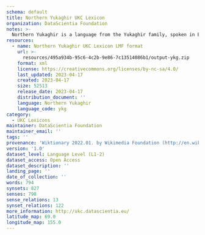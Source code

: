 ```yaml
---
schema: default
title: Northern Yukaghir UKC Lexicon
organization: DataScientia Foundation
notes: >-
  Northern Yukaghir is a language from the Yukaghir family, spoken in Eurasia. The UKC Lexicon of Northern Yukaghir is represented as a lexico-semantic network. It consists of words, word senses, synsets, as well as sense-level and synset-level relationships.
resources:
  - name: Northern Yukaghir UKC Lexicon LMF format
    url: >-
      resources/495a934b-95c6-4c2b-9e86-7c13514086b1/output-ykg.zip
    format: xml
    license: https://creativecommons.org/licenses/by-nc-sa/4.0/
    last_updated: 2023-04-17
    created: 2023-04-17
    size: 52513
    release_date: 2023-04-17
    distribution_document: ''
    language: Northern Yukaghir
    language_code: ykg
category:
  - UKC Lexicons
maintainer: DataScientia Foundation
maintainer_email: ''
tags: ''
provenance: 'Wiktionary 2022.01. by Wikimedia Foundation (http://en.wiktionary.org); CogNet 2.1 by Khuyagbaatar Batsuren, National University of Mongolia (http://cognet.ukc.disi.unitn.it); KinDiv: Kinship Diversity 1.0 by Temuulen Khishigsuren (http://ukc.disi.unitn.it/index.php/kinship/); UniMet: Universal Metonymy 1.0 by Temuulen Khishigsuren and Gábor Bella (http://ukc.disi.unitn.it/index.php/metonymy/); MorphyNet 2.0 by Gábor Bella and Khuyagbaatar Batsuren (http://ukc.disi.unitn.it/index.php/morphynet/); Antonymy 1.0 by Gábor Bella (http://ukc.datascientia.eu); NorthEuraLex 0.9 by Johannes Dellert and Gerhard Jäger, Eberhard Karls Universität Tübingen (http://northeuralex.org/); Princeton WordNet 2.1 by Princeton University (https://wordnet.princeton.edu)'
version: '1.0'
dataset_level: Language Level (L1-2)
dataset_access: Open Access
dataset_description: ''
landing_page: ''
date_of_collection: ''
words: 794
synsets: 827
senses: 798
sense_relations: 13
synset_relations: 122
more_information: http://ukc.datascientia.eu/
latitude_map: 69.0
longitude_map: 155.0
---
```

